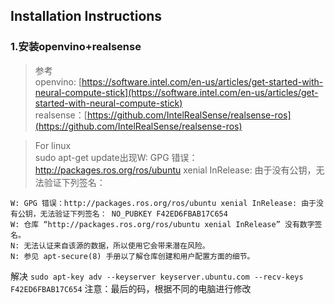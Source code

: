 ## Installation Instructions

### 1.安装openvino+realsense

> 参考   
  openvino: [https://software.intel.com/en-us/articles/get-started-with-neural-compute-stick](https://software.intel.com/en-us/articles/get-started-with-neural-compute-stick)   
  realsense：[https://github.com/IntelRealSense/realsense-ros](https://github.com/IntelRealSense/realsense-ros)  
  
  
 > For linux  
 sudo apt-get update出现W: GPG 错误：http://packages.ros.org/ros/ubuntu xenial InRelease: 由于没有公钥，无法验证下列签名：
 ```
 W: GPG 错误：http://packages.ros.org/ros/ubuntu xenial InRelease: 由于没有公钥，无法验证下列签名： NO_PUBKEY F42ED6FBAB17C654
W: 仓库 “http://packages.ros.org/ros/ubuntu xenial InRelease” 没有数字签名。
N: 无法认证来自该源的数据，所以使用它会带来潜在风险。
N: 参见 apt-secure(8) 手册以了解仓库创建和用户配置方面的细节。
```
解决
` sudo apt-key adv --keyserver keyserver.ubuntu.com --recv-keys F42ED6FBAB17C654 ` 注意：最后的码，根据不同的电脑进行修改
